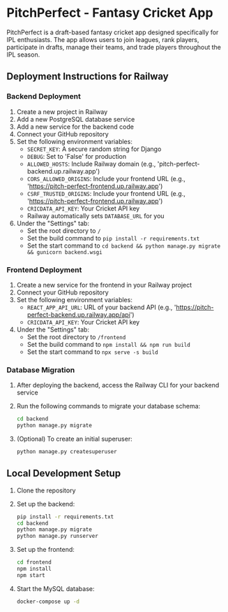 # PitchPerfect - Fantasy Cricket App

PitchPerfect is a draft-based fantasy cricket app designed specifically for IPL enthusiasts. The app allows users to join leagues, rank players, participate in drafts, manage their teams, and trade players throughout the IPL season.

## Deployment Instructions for Railway

### Backend Deployment

1. Create a new project in Railway
2. Add a new PostgreSQL database service
3. Add a new service for the backend code
4. Connect your GitHub repository
5. Set the following environment variables:
   - `SECRET_KEY`: A secure random string for Django
   - `DEBUG`: Set to 'False' for production
   - `ALLOWED_HOSTS`: Include Railway domain (e.g., 'pitch-perfect-backend.up.railway.app')
   - `CORS_ALLOWED_ORIGINS`: Include your frontend URL (e.g., 'https://pitch-perfect-frontend.up.railway.app')
   - `CSRF_TRUSTED_ORIGINS`: Include your frontend URL (e.g., 'https://pitch-perfect-frontend.up.railway.app')
   - `CRICDATA_API_KEY`: Your Cricket API key
   - Railway automatically sets `DATABASE_URL` for you
6. Under the "Settings" tab:
   - Set the root directory to `/`
   - Set the build command to `pip install -r requirements.txt`
   - Set the start command to `cd backend && python manage.py migrate && gunicorn backend.wsgi`

### Frontend Deployment

1. Create a new service for the frontend in your Railway project
2. Connect your GitHub repository
3. Set the following environment variables:
   - `REACT_APP_API_URL`: URL of your backend API (e.g., 'https://pitch-perfect-backend.up.railway.app/api')
   - `CRICDATA_API_KEY`: Your Cricket API key
4. Under the "Settings" tab:
   - Set the root directory to `/frontend`
   - Set the build command to `npm install && npm run build`
   - Set the start command to `npx serve -s build`

### Database Migration

1. After deploying the backend, access the Railway CLI for your backend service
2. Run the following commands to migrate your database schema:
   ```bash
   cd backend
   python manage.py migrate
   ```

3. (Optional) To create an initial superuser:
   ```bash
   python manage.py createsuperuser
   ```

## Local Development Setup

1. Clone the repository
2. Set up the backend:
   ```bash
   pip install -r requirements.txt
   cd backend
   python manage.py migrate
   python manage.py runserver
   ```

3. Set up the frontend:
   ```bash
   cd frontend
   npm install
   npm start
   ```

4. Start the MySQL database:
   ```bash
   docker-compose up -d
   ```
